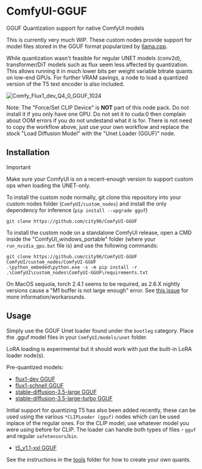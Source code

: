 # ComfyUI-GGUF
GGUF Quantization support for native ComfyUI models

This is currently very much WIP. These custom nodes provide support for model files stored in the GGUF format popularized by [llama.cpp](https://github.com/ggerganov/llama.cpp).

While quantization wasn't feasible for regular UNET models (conv2d), transformer/DiT models such as flux seem less affected by quantization. This allows running it in much lower bits per weight variable bitrate quants on low-end GPUs. For further VRAM savings, a node to load a quantized version of the T5 text encoder is also included.

![Comfy_Flux1_dev_Q4_0_GGUF_1024](https://github.com/user-attachments/assets/70d16d97-c522-4ef4-9435-633f128644c8)

Note: The "Force/Set CLIP Device" is **NOT** part of this node pack. Do not install it if you only have one GPU. Do not set it to cuda:0 then complain about OOM errors if you do not undestand what it is for. There is not need to copy the workflow above, just use your own workflow and replace the stock "Load Diffusion Model" with the "Unet Loader (GGUF)" node.

## Installation

> [!IMPORTANT]  
> Make sure your ComfyUI is on a recent-enough version to support custom ops when loading the UNET-only.

To install the custom node normally, git clone this repository into your custom nodes folder (`ComfyUI/custom_nodes`) and install the only dependency for inference (`pip install --upgrade gguf`)

```
git clone https://github.com/city96/ComfyUI-GGUF
```

To install the custom node on a standalone ComfyUI release, open a CMD inside the "ComfyUI_windows_portable" folder (where your `run_nvidia_gpu.bat` file is) and use the following commands:

```
git clone https://github.com/city96/ComfyUI-GGUF ComfyUI/custom_nodes/ComfyUI-GGUF
.\python_embeded\python.exe -s -m pip install -r .\ComfyUI\custom_nodes\ComfyUI-GGUF\requirements.txt
```

On MacOS sequoia, torch 2.4.1 seems to be required, as 2.6.X nightly versions cause a "M1 buffer is not large enough" error. See [this issue](https://github.com/city96/ComfyUI-GGUF/issues/107) for more information/workarounds.

## Usage

Simply use the GGUF Unet loader found under the `bootleg` category. Place the .gguf model files in your `ComfyUI/models/unet` folder.

LoRA loading is experimental but it should work with just the built-in LoRA loader node(s).

Pre-quantized models:

- [flux1-dev GGUF](https://huggingface.co/city96/FLUX.1-dev-gguf)
- [flux1-schnell GGUF](https://huggingface.co/city96/FLUX.1-schnell-gguf)
- [stable-diffusion-3.5-large GGUF](https://huggingface.co/city96/stable-diffusion-3.5-large-gguf)
- [stable-diffusion-3.5-large-turbo GGUF](https://huggingface.co/city96/stable-diffusion-3.5-large-turbo-gguf)

Initial support for quantizing T5 has also been added recently, these can be used using the various `*CLIPLoader (gguf)` nodes which can be used inplace of the regular ones. For the CLIP model, use whatever model you were using before for CLIP. The loader can handle both types of files - `gguf` and regular `safetensors`/`bin`.

- [t5_v1.1-xxl GGUF](https://huggingface.co/city96/t5-v1_1-xxl-encoder-gguf)

See the instructions in the [tools](https://github.com/city96/ComfyUI-GGUF/tree/main/tools) folder for how to create your own quants.
